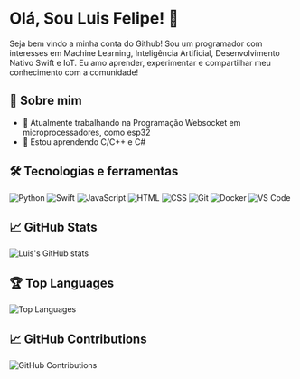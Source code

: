 # Olá, Sou Luis Felipe! 👋

Seja bem vindo a minha conta do Github! Sou um programador com interesses em Machine Learning, Inteligência Artificial, Desenvolvimento Nativo Swift e IoT. Eu amo aprender, experimentar e compartilhar meu conhecimento com a comunidade!

## 🚀 Sobre mim

- 🔭 Atualmente trabalhando na Programação Websocket em microprocessadores, como esp32
- 🌱 Estou aprendendo C/C++ e C#

## 🛠️ Tecnologias e ferramentas

![Python](https://img.shields.io/badge/-Python-3776AB?style=flat&logo=python&logoColor=white)
![Swift](https://img.shields.io/badge/-Swift-FA7343?style=flat&logo=swift&logoColor=white)
![JavaScript](https://img.shields.io/badge/-JavaScript-black?style=flat&logo=javascript)
![HTML](https://img.shields.io/badge/-HTML-E34F26?style=flat&logo=html5&logoColor=white)
![CSS](https://img.shields.io/badge/-CSS-1572B6?style=flat&logo=css3&logoColor=white)
![Git](https://img.shields.io/badge/-Git-F05032?style=flat&logo=git&logoColor=white)
![Docker](https://img.shields.io/badge/Docker-2496ED?style=flat&logo=docker&logoColor=white)
![VS Code](https://img.shields.io/badge/-VS%20Code-007ACC?style=flat&logo=visual-studio-code&logoColor=white)

## 📈 GitHub Stats

![Luis's GitHub stats](https://github-readme-stats.vercel.app/api?username=cunha-luiss&show_icons=true&theme=radical)

## 🏆 Top Languages

![Top Languages](https://github-readme-stats.vercel.app/api/top-langs/?username=cunha-luiss&layout=compact&theme=radical)

## 📈 GitHub Contributions

![GitHub Contributions](https://github-readme-streak-stats.herokuapp.com/?user=cunha-luiss&theme=radical)
